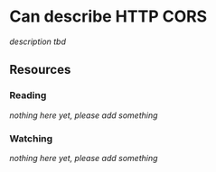 # Can describe HTTP CORS

_description tbd_

## Resources

### Reading

_nothing here yet, please add something_

### Watching

_nothing here yet, please add something_
